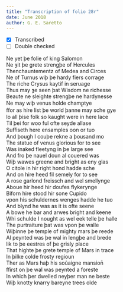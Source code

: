```yaml
---
title: "Transcription of folio 28r"
date: June 2018
author: G. E. Saretto
---
```


- [x] Transcribed
- [ ] Double checked

Ne yet þe folie of king Salomon  
Ne ȝit þe grete strengþe of Hercules  
Thenchauntementz of Medea and Circes  
Ne of Turnus wiþ þe hardy fiers corrage  
The riche Crysus kaytif in seruage  
Thus may ȝe seen þat Wisdom ne richesse  
Beaute ne sleighte strengþe ne hardynesse  
Ne may wiþ venus holde chamꝑtye  
ﬀor as hire list þe world þanne may sche gye  
lo all þise folk so kaught were in here lace  
Til þei for woo ful ofte seyde allase  
Suﬀiseth here ensamples oon or tuo  
And þough I couþe rekne a þousand mo  
The statue of venus glorious for to see  
Was inaked fleetyng in þe large see  
And fro þe nauel doun al couered was  
Wiþ wawes greene and bright as eny glas  
O citole in hir right hond hadde sche  
And on hire heed fil semely for to see  
A rose garlond freissch and wel smellynge  
Aboue hir heed hir doufes flykerynge  
Biforn hire stood hir sone Cupido  
vpon his schuldernes wenges hadde he tuo  
And blynd he was as it is ofte seene  
A bowe he bar and arwes bright and keene  
Whi schulde I nought as wel eek telle þe halle  
The purtraiture þat was vpon þe walle  
Wiþinne þe temple of mighty mars þe reede  
Al peynted was þe wal in lengþe and brede  
lik to þe eestres of þe grisly place  
That highte þe grete temple of Mars in trace  
In þilke colde frosty regioun  
Ther as Mars haþ his soủaigne mansion̄  
ﬀirst on þe wal was peynted a foreste  
In which þer dwelled neyþer man ne beste  
Wiþ knotty knarry bareyne trees olde  
